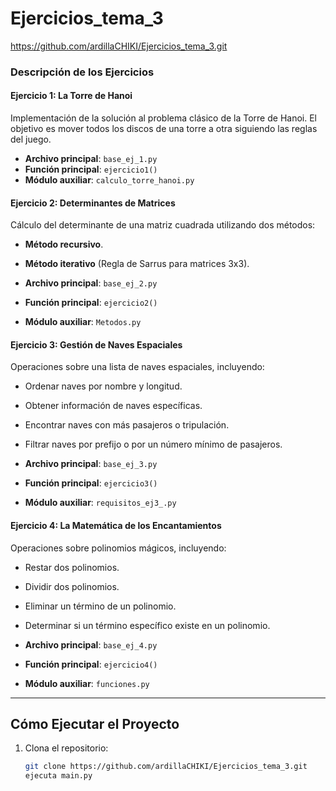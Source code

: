 # Ejercicios_tema_3
https://github.com/ardillaCHIKI/Ejercicios_tema_3.git

### Descripción de los Ejercicios

#### **Ejercicio 1: La Torre de Hanoi**
Implementación de la solución al problema clásico de la Torre de Hanoi. El objetivo es mover todos los discos de una torre a otra siguiendo las reglas del juego.

- **Archivo principal**: `base_ej_1.py`
- **Función principal**: `ejercicio1()`
- **Módulo auxiliar**: `calculo_torre_hanoi.py`

#### **Ejercicio 2: Determinantes de Matrices**
Cálculo del determinante de una matriz cuadrada utilizando dos métodos:
- **Método recursivo**.
- **Método iterativo** (Regla de Sarrus para matrices 3x3).

- **Archivo principal**: `base_ej_2.py`
- **Función principal**: `ejercicio2()`
- **Módulo auxiliar**: `Metodos.py`

#### **Ejercicio 3: Gestión de Naves Espaciales**
Operaciones sobre una lista de naves espaciales, incluyendo:
- Ordenar naves por nombre y longitud.
- Obtener información de naves específicas.
- Encontrar naves con más pasajeros o tripulación.
- Filtrar naves por prefijo o por un número mínimo de pasajeros.

- **Archivo principal**: `base_ej_3.py`
- **Función principal**: `ejercicio3()`
- **Módulo auxiliar**: `requisitos_ej3_.py`

#### **Ejercicio 4: La Matemática de los Encantamientos**
Operaciones sobre polinomios mágicos, incluyendo:
- Restar dos polinomios.
- Dividir dos polinomios.
- Eliminar un término de un polinomio.
- Determinar si un término específico existe en un polinomio.

- **Archivo principal**: `base_ej_4.py`
- **Función principal**: `ejercicio4()`
- **Módulo auxiliar**: `funciones.py`

---

## Cómo Ejecutar el Proyecto

1. Clona el repositorio:
   ```bash
   git clone https://github.com/ardillaCHIKI/Ejercicios_tema_3.git
   ejecuta main.py